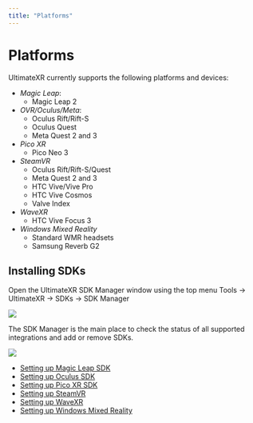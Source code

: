 ```yaml
---
title: "Platforms"
---
```


# Platforms

UltimateXR currently supports the following platforms and devices:

- *Magic Leap*:
  - Magic Leap 2
- *OVR/Oculus/Meta*:
  - Oculus Rift/Rift-S
  - Oculus Quest
  - Meta Quest 2 and 3
- *Pico XR*
  - Pico Neo 3
- *SteamVR*
  - Oculus Rift/Rift-S/Quest
  - Meta Quest 2 and 3
  - HTC Vive/Vive Pro
  - HTC Vive Cosmos
  - Valve Index
- *WaveXR*
  - HTC Vive Focus 3
- *Windows Mixed Reality*
  - Standard WMR headsets
  - Samsung Reverb G2

## Installing SDKs

Open the UltimateXR SDK Manager window using the top menu Tools -> UltimateXR -> SDKs -> SDK Manager

![](/docs/guides/media/_common/MenuSDKManager.png)
 
The SDK Manager is the main place to check the status of all supported integrations and add or remove SDKs.

![](/docs/guides/media/_common/SdkManagerInputTracking.png)
 
- [Setting up Magic Leap SDK](/docs/getting-started/supported-platforms/magicleap)
- [Setting up Oculus SDK](/docs/getting-started/supported-platforms/oculus)
- [Setting up Pico XR SDK](/docs/getting-started/supported-platforms/picoxr)
- [Setting up SteamVR](/docs/getting-started/supported-platforms/steamvr)
- [Setting up WaveXR](/docs/getting-started/supported-platforms/wavexr)
- [Setting up Windows Mixed Reality](/docs/getting-started/supported-platforms/windows-mixed-reality)
